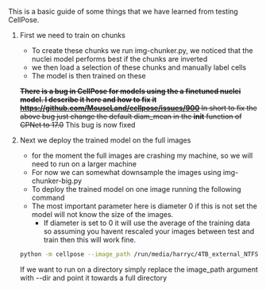 This is a basic guide of some things that we have learned from testing CellPose.
1. First we need to train on chunks
    * To create these chunks we run img-chunker.py, we noticed that the nuclei model performs best if the chunks are inverted
    * we then load a selection of these chunks and manually label cells
    * The model is then trained on these
  
   ~~**There is a bug in CellPose for models using the a finetuned nuclei model. I describe it here and how to fix it https://github.com/MouseLand/cellpose/issues/900**
      In short to fix the above bug just change the default diam_mean in the __init__ function of CPNet to 17.0~~ This bug is now fixed
3. Next we deploy the trained model on the full images
   * for the moment the full images are crashing my machine, so we will need to run on a larger machine
   * For now we can somewhat downsample the images using img-chunker-big.py
   * To deploy the trained model on one image running the following command
   * The most important parameter here is diameter 0 if this is not set the model will not know the size of the images.
      * If diameter is set to 0 it will use the average of the training data so assuming you havent rescaled your images between test and train then this will work fine.    

    ```bash
    python -m cellpose --image_path /run/media/harryc/4TB_external_NTFS/linux-backup/Github/img-cropper/ext-d000009_PVMouse_81265_Samp1__s023_quadrants/chunk_15470_18564.tif --no_resample --pretrained_model nuclei --save_png  --verbose --save_tif --diameter 0 --diam_mean 17
    ```
    If we want to run on a directory simply replace the image_path argument with --dir and point it towards a full directory
